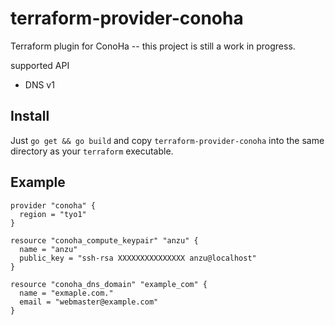 # terraform-provider-conoha
Terraform plugin for ConoHa -- this project is still a work in progress.

supported API
* DNS v1

## Install
Just `go get && go build` and copy `terraform-provider-conoha` into the same directory as your `terraform` executable.

## Example

```hcl
provider "conoha" {
  region = "tyo1"
}

resource "conoha_compute_keypair" "anzu" {
  name = "anzu"
  public_key = "ssh-rsa XXXXXXXXXXXXXXX anzu@localhost"
}

resource "conoha_dns_domain" "example_com" {
  name = "exmaple.com."
  email = "webmaster@example.com"
}

```
